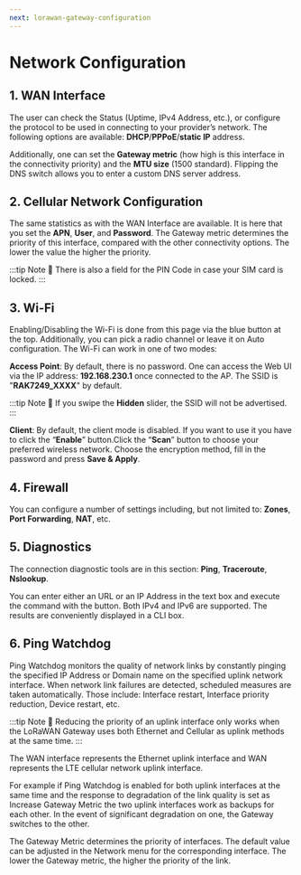 ```yaml
---
next: lorawan-gateway-configuration
---
```


# Network Configuration

## 1. WAN Interface

<rk-img
  src="/assets/images/quick-start-guide/rak7249/3.web management platform/network-wan-interface.png"
  width="100%"
  figure-number="6"
  caption="WAN Interface Configuration"
/>

The user can check the Status (Uptime, IPv4 Address, etc.), or configure the protocol to be used in connecting to your provider’s network. The following options are available: **DHCP**/**PPPoE**/**static IP** address.

Additionally, one can set the **Gateway metric** (how high is this interface in the connectivity priority) and the **MTU size** (1500 standard). Flipping the DNS switch allows you to enter a custom DNS server address.

## 2. Cellular Network Configuration

<rk-img
  src="/assets/images/quick-start-guide/rak7249/3.web management platform/network-cellular-interface.png"
  width="100%"
  figure-number="7"
  caption="Cellular Interface Configuration"
/>

The same statistics as with the WAN Interface are available. It is here that you set the **APN**, **User**, and **Password**. The Gateway metric determines the priority of this interface, compared with the other connectivity options. The lower the value the higher the priority.

:::tip Note
:pencil: There is also a field for the PIN Code in case your SIM card is locked.
:::

## 3. Wi-Fi

<rk-img
  src="/assets/images/quick-start-guide/rak7249/3.web management platform/network-wifi-config.png"
  width="100%"
  figure-number="8"
  caption="Wi-Fi Configuration"
/>

Enabling/Disabling the Wi-Fi is done from this page via the blue button at the top. Additionally, you can pick a radio channel or leave it on Auto configuration. The Wi-Fi can work in one of two modes:

**Access Point**: By default, there is no password. One can access the Web UI via the IP address: **192.168.230.1** once connected to the AP. The SSID is "**RAK7249_XXXX**" by default.

:::tip Note
:pencil: If you swipe the **Hidden** slider, the SSID will not be advertised.
:::

**Client**: By default, the client mode is disabled. If you want to use it you have to click the “**Enable**” button.Click the “**Scan**” button to choose your preferred wireless network. Choose the encryption method, fill in the password and press **Save & Apply**.

## 4. Firewall

<rk-img
  src="/assets/images/quick-start-guide/rak7249/3.web management platform/network-firewall.png"
  width="100%"
  figure-number="9"
  caption="Firewall"
/>

You can configure a number of settings including, but not limited to: **Zones**, **Port Forwarding**, **NAT**, etc.

## 5. Diagnostics

<rk-img
  src="/assets/images/quick-start-guide/rak7249/3.web management platform/network-diagnostics.png"
  width="100%"
  figure-number="10"
  caption="Diagnostics"
/>

The connection diagnostic tools are in this section: **Ping**, **Traceroute**, **Nslookup**.

You can enter either an URL or an IP Address in the text box and execute the command with the button. Both IPv4 and IPv6 are supported. The results are conveniently displayed in a CLI box.

## 6. Ping Watchdog

<rk-img
  src="/assets/images/quick-start-guide/rak7249/3.web management platform/network-ping-watchdog.png"
  width="100%"
  figure-number="11"
  caption="Ping Watchdog"
/>

Ping Watchdog monitors the quality of network links by constantly pinging the specified IP Address or Domain name on the specified uplink network interface. When network link failures are detected, scheduled measures are taken automatically. Those include: Interface restart, Interface priority reduction, Device restart, etc.

:::tip Note
:pencil: Reducing the priority of an uplink interface only works when the LoRaWAN Gateway uses both Ethernet and Cellular as uplink methods at the same time.
:::

The WAN interface represents the Ethernet uplink interface and WAN represents the LTE cellular network uplink interface.

For example if Ping Watchdog is enabled for both uplink interfaces at the same time and the response to degradation of the link quality is set as Increase Gateway Metric the two uplink interfaces work as backups for each other. In the event of significant degradation on one, the Gateway switches to the other.

The Gateway Metric determines the priority of interfaces. The default value can be adjusted in the Network menu for the corresponding interface. The lower the Gateway metric, the higher the priority of the link.